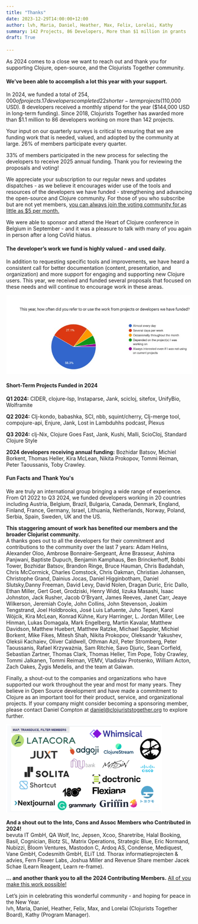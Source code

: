 ```yaml
---
title: "Thanks"
date: 2023-12-29T14:00:00+12:00
author: lvh, Maria, Daniel, Heather, Max, Felix, Lorelai, Kathy
summary: 142 Projects, 86 Developers, More than $1 million in grants
draft: True

---
```

As 2024 comes to a close we want to reach out and thank you for supporting Clojure, open-source, and the Clojurists Together community.  

#### We’ve been able to accomplish a lot this year with your support.  

In 2024, we funded a total of $254,000 of projects. 17 developers completed 22 shorter-term projects ($110,000 USD). 8 developers received a monthly stipend for the year ($144,000 USD in long-term funding). Since 2018, Clojurists Together has awarded more than $1.1 million to 86 developers working on more than 142 projects.  

Your input on our quarterly surveys is critical to ensuring that we are funding work that is needed, valued, and adopted by the community at large. 26% of members participate every quarter.  

33% of members participated in the new process for selecting the developers to receive 2025 annual funding. Thank you for reviewing the proposals and voting!  

We appreciate your subscription to our regular news and updates dispatches - as we believe it encourages wider use of the tools and resources of the developers we have funded - strengthening and advancing the open-source and Clojure community. For those of you who subscribe but are not yet members, [you can always join the voting community for as little as $5 per month.](https://www.clojuriststogether.org/developers/)  

We were able to sponsor and attend the Heart of Clojure conference in Belgium in September - and it was a pleasure to talk with many of you again in person after a long CoVid hiatus.  

 
#### The developer’s work we fund is highly valued - and used daily.  

In addition to requesting specific tools and improvements, we have heard a consistent call for better documentation (content, presentation, and organization) and more support for engaging and supporting new Clojure users. This year, we received and funded several proposals that focused on these needs and will continue to encourage work in these areas.  

![alt text](image-3.png)
 

 

#### Short-Term Projects Funded in 2024  

**Q1 2024:** CIDER, clojure-lsp, Instaparse, Jank, scicloj, sitefox, UnifyBio, Wolframite  

**Q2 2024:** Clj-kondo, babashka, SCI, nbb, squint/cherry, Clj-merge tool, compojure-api, Enjure, Jank, Lost in Lambduhhs podcast, Plexus  

**Q3 2024:** clj-Nix, Clojure Goes Fast, Jank, Kushi, Malli, ScioCloj, Standard Clojure Style  

**2024 developers receiving annual funding:** Bozhidar Batsov, Michiel Borkent, Thomas Heller, Kira McLean, Nikita Prokopov, Tommi Reiman, Peter Taoussanis, Toby Crawley.  
 

#### Fun Facts and Thank You's  
We are truly an international group bringing a wide range of experience. From Q1 2022 to Q3 2024, we funded developers working in 20 countries including Austria, Belgium, Brazil, Bulgaria, Canada, Denmark, England, Finland, France, Germany, Israel, Lithuania, Netherlands, Norway, Poland, Serbia, Spain, Sweden, UK and the US.  

 
**This staggering amount of work has benefited our members and the broader Clojurist community.**  
 A thanks goes out to all the developers for their commitment and contributions to the community over the last 7 years: Adam Helins, Alexander Oloo, Ambrose Bonnaire-Sergeant, Arne Brasseur, Ashima Panjwani, Baptiste Dupuch, Benjamin Kamphaus, Ben Brinckerhoff, Bobbi Tower, Bozhidar Batsov, Brandon Ringe, Bruce Hauman, Chris Badahdah, Chris McCormick, Charles Comstock, Chris Oakman, Christian Johansen, Christophe Grand, Dainius Jocas, Daniel Higginbotham, Daniel Slutsky,Danny Freeman, David Levy, David Nolen, Dragan Duric, Eric Dallo, Ethan Miller, Gert Goet, Grodziski, Henry Widd, Iizuka Masashi, Isaac Johnston, Jack Rusher, Jacob O’Bryant, James Reeves, Janet Carr, Jeaye Wilkerson, Jeremiah Coyle, John Collins, John Stevenson, Joakim Tengstrand, Joel Holdbrooks, José Luis Lafuente, Juho Teperi, Karol Wójcik, Kira McLean, Konrad Kühne, Kury Harringer, L. Jordan Miller, Lee Hinman, Lukas Domagala, Mark Engelberg, Martin Kavalar, Matthew Davidson, Matthew Huebert, Matthew Ratzke, Michael Sappler, Michiel Borkent, Mike Fikes, Mitesh Shah, Nikita Prokopov, Oleksandr Yakushev, Oleksii Kachaiev, Oliver Caldwell, Othman Azil, Peter Stromberg, Peter Taoussanis, Rafael Krzyważnia, Sam Ritchie, Savo Djuric, Sean Corfield, Sebastian Zartner, Thomas Clark, Thomas Heller, Tim Pope, Toby Crawley, Tommi Jalkanen, Tommi Reiman, VEMV, Vladislav Protsenko, William Acton, Zach Oakes, Žygis Medelis, and the team at Gaiwan.  

Finally, a shout-out to the companies and organizations who have supported our work throughout the year and most for many years. They believe in Open Source development and have made a commitment to Clojure as an important tool for their product, service, and organizational projects. If your company might consider becoming a sponsoring member, please contact Daniel Compton at daniel@clojuriststogether.org to explore further.   

![alt text](image-4.png)


**And a shout out to the Into, Cons and Assoc Members who Contributed in 2024!**  
bevuta IT GmbH, QA Wolf, Inc, Jepsen, Xcoo, Sharetribe, Halal Booking, Basil, Cognician, Biotz SL, Matrix Operations, Strategic Blue, Eric Normand, Nubizzi, Bloom Ventures, Mastodon C, Ardoq AS, Condense, Mediquest, Vane GmbH, Codesmith GmbH, ELiT Ltd. Thorax informatieprojecten & advies, Fern Flower Labs, Joshua Miller and Revenue Share member Jacek Schae (Learn Reagent, Learn re-frame).    

**... and another thank you to all the 2024 Contributing Members.** [All of you make this work possible!](https://www.clojuriststogether.org/members/)  

Let’s join in celebrating this wonderful community - and hoping for peace in the New Year.   
lvh, Maria, Daniel, Heather, Felix, Max, and Lorelai (Clojurists Together Board), Kathy (Program Manager).  

